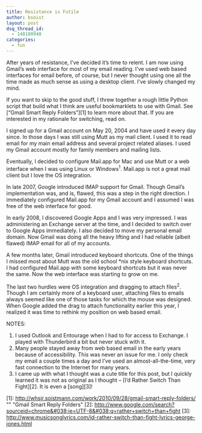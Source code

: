 ```yaml
---
title: Resistance is Futile
author: bsoist
layout: post
dsq_thread_id:
  - 148180940
categories:
  - fun
---
```

After years of resistance, I&#8217;ve decided it&#8217;s time to relent. I am now using Gmail&#8217;s web interface for most of my email reading. I&#8217;ve used web based interfaces for email before, of course, but I never thought using one all the time made as much sense as using a desktop client. I&#8217;ve slowly changed my mind.

If you want to skip to the good stuff, I threw together a rough little Python script that build what I think are useful bookmarklets to use with Gmail. See [&#8220;Gmail Smart Reply Folders&#8221;][1] to learn more about that. If you are interested in my rationale for switching, read on.

I signed up for a Gmail account on May 20, 2004 and have used it every day since. In those days I was still using Mutt as my mail client. I used it to read email for my main email address and several project related aliases. I used my Gmail account mostly for family members and mailing lists.

Eventually, I decided to configure Mail.app for Mac and use Mutt or a web interface when I was using Linux or Windows<sup>1</sup>. Mail.app is not a great mail client but I love the OS integration.

In late 2007, Google introduced IMAP support for Gmail. Though Gmail&#8217;s implementation was, and is, flawed, this was a step in the right direction. I immediately configured Mail.app for my Gmail account and I assumed I was free of the web interface for good.

In early 2008, I discovered Google Apps and I was very impressed. I was administering an Exchange server at the time, and I decided to switch over to Google Apps immediately. I also decided to move my personal email domain. Now Gmail was doing all the heavy lifting and I had reliable (albeit flawed) IMAP email for all of my accounts.

A few months later, Gmail introduced keyboard shortcuts. One of the things I missed most about Mutt was the old school *nix style keyboard shortcuts. I had configured Mail.app with some keyboard shortcuts but it was never the same. Now the web interface was starting to grow on me. 

The last two hurdles were OS integration and dragging to attach files<sup>2</sup>. Though I am certainly more of a keyboard user, attaching files to emails always seemed like one of those tasks for which the mouse was designed. When Google added the drag to attach functionality earlier this year, I realized it was time to rethink my position on web based email. 

NOTES:

  1. I used Outlook and Entourage when I had to for access to Exchange. I played with Thunderbird a bit but never stuck with it.
  2. Many people stayed away from web based email in the early years because of accessibility. This was never an issue for me. I only check my email a couple times a day and I&#8217;ve used an almost-all-the-time, very fast connection to the Internet for many years.
  3. I came up with what I thought was a cute title for this post, but I quickly learned it was not as original as I thought &#8211; [I&#8217;d Rather Switch Than Fight][2]. It is even a [song][3]! </ol>

 [1]: http://whsjr.soistmann.com/work/2010/09/28/gmail-smart-reply-folders/ "" "Gmail Smart Reply Folders"
 [2]: http://www.google.com/search?sourceid=chrome&#038;ie=UTF-8&#038;q=rather+switch+than+fight
 [3]: http://www.musicsonglyrics.com/id-rather-switch-than-fight-lyrics-george-jones.html
